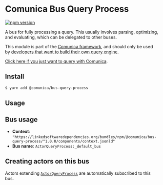 # Comunica Bus Query Process

[![npm version](https://badge.fury.io/js/%40comunica%2Fbus-query-process.svg)](https://www.npmjs.com/package/@comunica/bus-query-process)

A bus for fully processing a query.
This usually involves parsing, optimizing, and evaluating, which can be delegated to other buses.

This module is part of the [Comunica framework](https://github.com/comunica/comunica),
and should only be used by [developers that want to build their own query engine](https://comunica.dev/docs/modify/).

[Click here if you just want to query with Comunica](https://comunica.dev/docs/query/).

## Install

```bash
$ yarn add @comunica/bus-query-process
```

## Usage

## Bus usage

* **Context**: `"https://linkedsoftwaredependencies.org/bundles/npm/@comunica/bus-query-process/^1.0.0/components/context.jsonld"`
* **Bus name**: `ActorQueryProcess:_default_bus`

## Creating actors on this bus

Actors extending [`ActorQueryProcess`](https://comunica.github.io/comunica/classes/bus_query_process.actorqueryprocess.html) are automatically subscribed to this bus.
